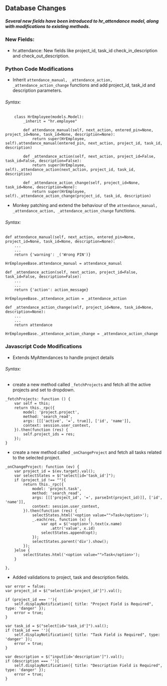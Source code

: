 Database Changes
-----------------
##### Several new fields have been introduced to hr_attendance model, along with modifications to existing methods.


### New Fields:

- hr.attendance: New fields like project_id, task_id check_in_description and check_out_description.

### Python Code Modifications
- Inherit ```attendance_manual, _attendance_action, _attendance_action_change``` functions and add project_id, task_id and description parameters.
###### Syntax:
```
    class HrEmployee(models.Model):
        _inherit = "hr.employee"

        def attendance_manual(self, next_action, entered_pin=None, project_id=None, task_id=None, description=None):
            return super(HrEmployee, self).attendance_manual(entered_pin, next_action, project_id, task_id, description)
    
        def _attendance_action(self, next_action, project_id=False, task_id=False, description=False):
            return super(HrEmployee, self)._attendance_action(next_action, project_id, task_id, description)
    
        def _attendance_action_change(self, project_id=None, task_id=None, description=None):
            return super(HrEmployee, self)._attendance_action_change(project_id, task_id, description)
```

- Monkey patching and extend the behaviour of the ```attendance_manual, _attendance_action, _attendance_action_change``` functions.
###### Syntax:
```
def attendance_manual(self, next_action, entered_pin=None, project_id=None, task_id=None, description=None):
    ...
    ...
    return {'warning': _('Wrong PIN')}
    
HrEmployeeBase.attendance_manual = attendance_manual

def _attendance_action(self, next_action, project_id=False, task_id=False, description=False):
    ...
    ...
    return {'action': action_message}

HrEmployeeBase._attendance_action = _attendance_action

def _attendance_action_change(self, project_id=None, task_id=None, description=None):
    ...
    ...
    return attendance

HrEmployeeBase._attendance_action_change = _attendance_action_change
```

### Javascript Code Modifications
- Extends MyAttendances to handle project details

###### Syntax:
- create a new method called ```_fetchProjects``` and fetch all the active projects and set to dropdown.

```
_fetchProjects: function () {
    var self = this;
    return this._rpc({
        model: 'project.project',
        method: 'search_read',
        args: [[['active', '=', true]], ['id', 'name']],
        context: session.user_context,
    }).then(function (res) {
        self.project_ids = res;
    });
}
```

- create a new method called ```_onChangeProject``` and fetch all tasks related to the selected project.

```
_onChangeProject: function (ev) {
    var project_id = $(ev.target).val();
    var selectStates = $("select[id='task_id']");
    if (project_id !== ""){
        return this._rpc({
            model: 'project.task',
            method: 'search_read',
            args: [[['project_id', '=', parseInt(project_id)]], ['id', 'name']],
            context: session.user_context,
        }).then(function (res) {
            selectStates.html('<option value="">Task</option>');
            _.each(res, function (x) {
                var opt = $('<option>').text(x.name)
                    .attr('value', x.id)
                selectStates.append(opt);
            });
            selectStates.parent('div').show();
        });
    }else {
        selectStates.html('<option value="">Task</option>');
    }

},
```

- Added validations to project, task and description fields.

```
var error = false;
var project_id = $("select[id='project_id']").val();

if (project_id === ''){
    self.displayNotification({ title: "Project Field is Required", type: 'danger' });
    error = true;
}

var task_id = $("select[id='task_id']").val();
if (task_id === ''){
    self.displayNotification({ title: "Task Field is Required", type: 'danger' });
    error = true;
}

var description = $("input[id='description']").val();
if (description === ''){
    self.displayNotification({ title: "Description Field is Required", type: 'danger' });
    error = true;
}
```